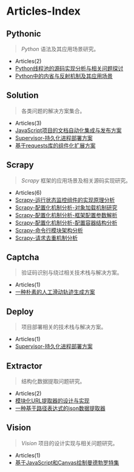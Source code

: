 # Articles-Index

## Pythonic
> *Python* 语法及其应用场景研究。
* Articles(2)
* [Python线程池的源码实现分析与相关问题探讨](.\Python线程池的源码实现分析与相关问题探讨/Python线程池的源码实现分析与相关问题探讨.md)
* [Python中的内省与反射机制及其应用场景](.\Python中的内省与反射机制及其应用场景/Python中的内省与反射机制及其应用场景.md)

## Solution
> 各类问题的解决方案集合。
* Articles(3)
* [JavaScript项目的文档自动化集成与发布方案](.\JavaScript项目的文档自动化集成与发布方案/JavaScript项目的文档自动化集成与发布方案.md)
* [Supervisor-持久化进程部署方案](.\Supervisor-持久化进程部署方案/Supervisor-持久化进程部署方案.md)
* [基于requests库的组件化扩展方案](.\基于requests库的组件化扩展方案/基于requests库的组件化扩展方案.md)

## Scrapy
> *Scrapy* 框架的应用场景及相关源码实现研究。
* Articles(6)
* [Scrapy-运行状态监控组件的实现原理分析](.\Scrapy-运行状态监控组件的实现原理分析/Scrapy-运行状态监控组件的实现原理分析.md)
* [Scrapy-配置化机制分析-对象加载机制研究](.\Scrapy-配置化机制分析-对象加载机制研究/Scrapy-配置化机制分析-对象加载机制研究.md)
* [Scrapy-配置化机制分析-框架配置参数解析](.\Scrapy-配置化机制分析-框架配置参数解析/Scrapy-配置化机制分析-框架配置参数解析.md)
* [Scrapy-配置化机制分析-配置容器结构分析](.\Scrapy-配置化机制分析-配置容器结构分析/Scrapy-配置化机制分析-配置容器结构分析.md)
* [Scrapy-命令行模块架构分析](.\Scrapy-命令行模块架构分析/Scrapy-命令行模块架构分析.md)
* [Scrapy-请求去重机制分析](.\Scrapy-请求去重机制分析/Scrapy-请求去重机制分析.md)

## Captcha
> 验证码识别与绕过相关技术栈与解决方案。
* Articles(1)
* [一种朴素的人工滑动轨迹生成方案](.\一种朴素的人工滑动轨迹生成方案/一种朴素的人工滑动轨迹生成方案.md)

## Deploy
> 项目部署相关的技术栈与解决方案。
* Articles(1)
* [Supervisor-持久化进程部署方案](.\Supervisor-持久化进程部署方案/Supervisor-持久化进程部署方案.md)

## Extractor
> 结构化数据提取问题研究。
* Articles(2)
* [模块化URL提取器的设计与实现](.\模块化URL提取器的设计与实现/模块化URL提取器的设计与实现.md)
* [一种基于路径表达式的json数据提取器](.\一种基于路径表达式的json数据提取器/一种基于路径表达式的json数据提取器.md)

## Vision
> *Vision* 项目的设计实现与相关问题研究。
* Articles(1)
* [基于JavaScript和Canvas绘制曼德勃罗特集](.\基于JavaScript和Canvas绘制曼德勃罗特集/基于JavaScript和Canvas绘制曼德勃罗特集.md)
